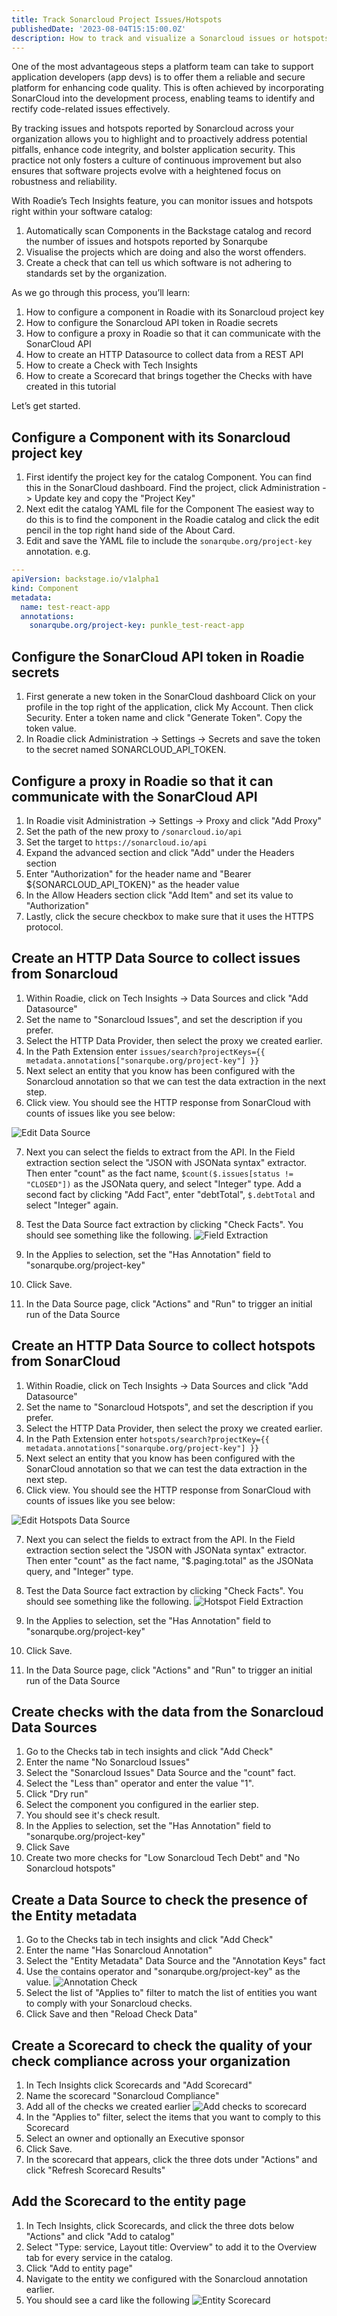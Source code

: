 ```yaml
---
title: Track Sonarcloud Project Issues/Hotspots
publishedDate: '2023-08-04T15:15:00.0Z'
description: How to track and visualize a Sonarcloud issues or hotspots with Roadie
---
```


One of the most advantageous steps a platform team can take to support application developers (app devs) is to offer them a reliable and secure platform for enhancing code quality. This is often achieved by incorporating SonarCloud into the development process, enabling teams to identify and rectify code-related issues effectively.

By tracking issues and hotspots reported by Sonarcloud across your organization allows you to highlight and to proactively address potential pitfalls, enhance code integrity, and bolster application security. This practice not only fosters a culture of continuous improvement but also ensures that software projects evolve with a heightened focus on robustness and reliability.

With Roadie’s Tech Insights feature, you can monitor issues and hotspots right within your software catalog:

1. Automatically scan Components in the Backstage catalog and record the number of issues and hotspots reported by Sonarqube
2. Visualise the projects which are doing and also the worst offenders.
3. Create a check that can tell us which software is not adhering to standards set by the organization.

As we go through this process, you’ll learn:

1. How to configure a component in Roadie with its Sonarcloud project key
2. How to configure the Sonarcloud API token in Roadie secrets
3. How to configure a proxy in Roadie so that it can communicate with the SonarCloud API
4. How to create an HTTP Datasource to collect data from a REST API
5. How to create a Check with Tech Insights
6. How to create a Scorecard that brings together the Checks with have created in this tutorial

Let’s get started.

## Configure a Component with its Sonarcloud project key

1. First identify the project key for the catalog Component.
You can find this in the SonarCloud dashboard. Find the project, click Administration -> Update key and copy the "Project Key"
2. Next edit the catalog YAML file for the Component 
The easiest way to do this is to find the component in the Roadie catalog and click the edit pencil in the top right hand side of the About Card.
3. Edit and save the YAML file to include the `sonarqube.org/project-key` annotation.
e.g.
```yaml
---
apiVersion: backstage.io/v1alpha1
kind: Component
metadata:
  name: test-react-app
  annotations:
    sonarqube.org/project-key: punkle_test-react-app
```

## Configure the SonarCloud API token in Roadie secrets

1. First generate a new token in the SonarCloud dashboard
Click on your profile in the top right of the application, click My Account. Then click Security. Enter a token name and click "Generate Token". Copy the token value.
2. In Roadie click Administration -> Settings -> Secrets and save the token to the secret named SONARCLOUD_API_TOKEN.

## Configure a proxy in Roadie so that it can communicate with the SonarCloud API

1. In Roadie visit Administration -> Settings -> Proxy and click "Add Proxy"
2. Set the path of the new proxy to `/sonarcloud.io/api`
3. Set the target to `https://sonarcloud.io/api`
4. Expand the advanced section and click "Add" under the Headers section
5. Enter "Authorization" for the header name and "Bearer ${SONARCLOUD_API_TOKEN}" as the header value
6. In the Allow Headers section click "Add Item" and set its value to "Authorization"
7. Lastly, click the secure checkbox to make sure that it uses the HTTPS protocol.

## Create an HTTP Data Source to collect issues from Sonarcloud

1. Within Roadie, click on Tech Insights -> Data Sources and click "Add Datasource"
2. Set the name to "Sonarcloud Issues", and set the description if you prefer.
3. Select the HTTP Data Provider, then select the proxy we created earlier.
4. In the Path Extension enter `issues/search?projectKeys={{ metadata.annotations["sonarqube.org/project-key"] }}`
5. Next select an entity that you know has been configured with the Sonarcloud annotation so that we can test the data extraction in the next step.
6. Click view. You should see the HTTP response from SonarCloud with counts of issues like you see below:

![Edit Data Source](edit-datasource.png)

7. Next you can select the fields to extract from the API.
In the Field extraction section select the "JSON with JSONata syntax" extractor. Then enter "count" as the fact name, `$count($.issues[status != "CLOSED"])` as the JSONata query, and select "Integer" type. Add a second fact by clicking "Add Fact", enter "debtTotal", `$.debtTotal` and select "Integer" again.

8. Test the Data Source fact extraction by clicking "Check Facts". You should see something like the following.
![Field Extraction](field-extraction.png)

9. In the Applies to selection, set the "Has Annotation" field to "sonarqube.org/project-key"
10. Click Save.
11. In the Data Source page, click "Actions" and "Run" to trigger an initial run of the Data Source

## Create an HTTP Data Source to collect hotspots from SonarCloud

1. Within Roadie, click on Tech Insights -> Data Sources and click "Add Datasource"
2. Set the name to "Sonarcloud Hotspots", and set the description if you prefer.
3. Select the HTTP Data Provider, then select the proxy we created earlier.
4. In the Path Extension enter `hotspots/search?projectKey={{ metadata.annotations["sonarqube.org/project-key"] }}`
5. Next select an entity that you know has been configured with the SonarCloud annotation so that we can test the data extraction in the next step.
6. Click view. You should see the HTTP response from SonarCloud with counts of issues like you see below:

![Edit Hotspots Data Source](edit-hotspots-datasource.png)

7. Next you can select the fields to extract from the API.
In the Field extraction section select the "JSON with JSONata syntax" extractor. Then enter "count" as the fact name, "$.paging.total" as the JSONata query, and "Integer" type.

8. Test the Data Source fact extraction by clicking "Check Facts". You should see something like the following.
![Hotspot Field Extraction](hotspot-field-extraction.png)

9. In the Applies to selection, set the "Has Annotation" field to "sonarqube.org/project-key"
10. Click Save.
11. In the Data Source page, click "Actions" and "Run" to trigger an initial run of the Data Source

## Create checks with the data from the Sonarcloud Data Sources

1. Go to the Checks tab in tech insights and click "Add Check"
2. Enter the name "No Sonarcloud Issues"
3. Select the "Sonarcloud Issues" Data Source and the "count" fact.
4. Select the "Less than" operator and enter the value "1".
5. Click "Dry run"
6. Select the component you configured in the earlier step.
7. You should see it's check result.
8. In the Applies to selection, set the "Has Annotation" field to "sonarqube.org/project-key"
9. Click Save
10. Create two more checks for "Low Sonarcloud Tech Debt" and "No Sonarcloud hotspots"

## Create a Data Source to check the presence of the Entity metadata

1. Go to the Checks tab in tech insights and click "Add Check"
2. Enter the name "Has Sonarcloud Annotation"
3. Select the "Entity Metadata" Data Source and the "Annotation Keys" fact
4. Use the contains operator and "sonarqube.org/project-key" as the value.
![Annotation Check](annotation-check.png)
5. Select the list of "Applies to" filter to match the list of entities you want to comply with your Sonarcloud checks.
6. Click Save and then "Reload Check Data"

## Create a Scorecard to check the quality of your check compliance across your organization

1. In Tech Insights click Scorecards and "Add Scorecard"
2. Name the scorecard "Sonarcloud Compliance"
3. Add all of the checks we created earlier
![Add checks to scorecard](add-checks-to-scorecard.png)
4. In the "Applies to" filter, select the items that you want to comply to this Scorecard
5. Select an owner and optionally an Executive sponsor
6. Click Save.
7. In the scorecard that appears, click the three dots under "Actions" and click "Refresh Scorecard Results"

## Add the Scorecard to the entity page

1. In Tech Insights, click Scorecards, and click the three dots below "Actions" and click "Add to catalog"
2. Select "Type: service, Layout title: Overview" to add it to the Overview tab for every service in the catalog.
3. Click "Add to entity page"
4. Navigate to the entity we configured with the Sonarcloud annotation earlier.
5. You should see a card like the following
![Entity Scorecard](entity-scorecard.png)
